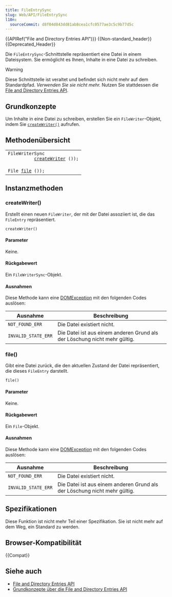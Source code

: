 ```yaml
---
title: FileEntrySync
slug: Web/API/FileEntrySync
l10n:
  sourceCommit: d8f04d843dd81ab8cea1cfc0577ae3c5c9b77d5c
---
```


{{APIRef("File and Directory Entries API")}} {{Non-standard_header}}{{Deprecated_Header}}

Die `FileEntrySync`-Schnittstelle repräsentiert eine Datei in einem Dateisystem. Sie ermöglicht es Ihnen, Inhalte in eine Datei zu schreiben.

> [!WARNING]
> Diese Schnittstelle ist veraltet und befindet sich nicht mehr auf dem Standardpfad.
> _Verwenden Sie sie nicht mehr._ Nutzen Sie stattdessen die [File and Directory Entries API](/de/docs/Web/API/File_and_Directory_Entries_API).

## Grundkonzepte

Um Inhalte in eine Datei zu schreiben, erstellen Sie ein `FileWriter`-Objekt, indem Sie [`createWriter()`](#createwriter) aufrufen.

## Methodenübersicht

<table class="standard-table">
  <tbody>
    <tr>
      <td>
        <code>FileWriterSync
          <a href="#createreader" title="#createWriter">createWriter</a> ());
        </code>
      </td>
    </tr>
    <tr>
      <td>
        <code>File <a href="#file">file</a> ());</code>
      </td>
    </tr>
  </tbody>
</table>

## Instanzmethoden

### createWriter()

Erstellt einen neuen `FileWriter`, der mit der Datei assoziiert ist, die das `FileEntry` repräsentiert.

```js-nolint
createWriter()
```

#### Parameter

Keine.

#### Rückgabewert

Ein `FileWriterSync`-Objekt.

#### Ausnahmen

Diese Methode kann eine [DOMException](/de/docs/Web/API/DOMException) mit den folgenden Codes auslösen:

| Ausnahme            | Beschreibung                                                                  |
| ------------------- | ----------------------------------------------------------------------------- |
| `NOT_FOUND_ERR`     | Die Datei existiert nicht.                                                    |
| `INVALID_STATE_ERR` | Die Datei ist aus einem anderen Grund als der Löschung nicht mehr gültig.     |

### file()

Gibt eine Datei zurück, die den aktuellen Zustand der Datei repräsentiert, die dieses `FileEntry` darstellt.

```js-nolint
file()
```

#### Parameter

Keine.

#### Rückgabewert

Ein `File`-Objekt.

#### Ausnahmen

Diese Methode kann eine [DOMException](/de/docs/Web/API/DOMException) mit den folgenden Codes auslösen:

| Ausnahme            | Beschreibung                                                                  |
| ------------------- | ----------------------------------------------------------------------------- |
| `NOT_FOUND_ERR`     | Die Datei existiert nicht.                                                    |
| `INVALID_STATE_ERR` | Die Datei ist aus einem anderen Grund als der Löschung nicht mehr gültig.     |

## Spezifikationen

Diese Funktion ist nicht mehr Teil einer Spezifikation. Sie ist nicht mehr auf dem Weg, ein Standard zu werden.

## Browser-Kompatibilität

{{Compat}}

## Siehe auch

- [File and Directory Entries API](/de/docs/Web/API/File_and_Directory_Entries_API/Introduction)
- [Grundkonzepte über die File and Directory Entries API](/de/docs/Web/API/File_and_Directory_Entries_API/Introduction)
